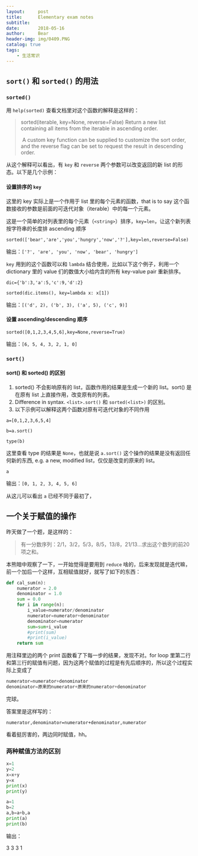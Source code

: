 ```yaml
---
layout:     post                    
title:      Elementary exam notes               
subtitle:     
date:       2018-05-16              
author:     Bear                     
header-img: img/0409.PNG    
catalog: true                       
tags:                              
    - 生活常识
---
```


## `sort()` 和 `sorted()` 的用法

### `sorted()`
  用 `help(sorted)` 查看文档里对这个函数的解释是这样的：

>sorted(iterable, key=None, reverse=False)
>		Return a new list containing all items from the iterable in ascending order.
>
>​	A custom key function can be supplied to customize the sort order, and the reverse flag can be set to request the result in descending order.

从这个解释可以看出，有 `key` 和 `reverse` 两个参数可以改变返回的新 list 的形态。以下是几个示例：

#### 设置排序的 `key`

这里的 key 实际上是一个作用于 list 里的每个元素的函数，that is to say 这个函数接收的参数是前面的可迭代对象（iterable）中的每一个元素。

这是一个简单的对列表里的每个元素（`<string>`）排序，`key=len`，让这个新列表按字符串的长度排 ascending 顺序

`sorted(['bear','are','you','hungry','now','?'],key=len,reverse=False)`

输出：`['?', 'are', 'you', 'now', 'bear', 'hungry']`

`key` 用到的这个函数可以和 `lambda` 结合使用，比如以下这个例子，利用一个 dictionary 里的 value 们的数值大小给内含的所有 key-value pair 重新排序。

`dic={'b':3,'a':5,'c':9,'d':2}` 

`sorted(dic.items(), key=lambda x: x[1])` 

输出：`[('d', 2), ('b', 3), ('a', 5), ('c', 9)]` 

#### 设置 ascending/descending 顺序

`sorted([0,1,2,3,4,5,6],key=None,reverse=True)`

输出：`[6, 5, 4, 3, 2, 1, 0]`

### `sort()`

#### sort() 和 sorted() 的区别

1. sorted() 不会影响原有的 list，函数作用的结果是生成一个新的 list。sort() 是在原有 list 上直接作用，改变原有的列表。
2. Difference in syntax. `<list>.sort()` 和 `sorted(<list>)` 的区别。
3. 以下示例可以解释这两个函数对原有可迭代对象的不同作用

`a=[0,1,2,3,6,5,4]`

`b=a.sort()`

`type(b)`

这里查看 type 的结果是 `None`，也就是说 `a.sort()` 这个操作的结果是没有返回任何新的东西, e.g. a new, modified list，仅仅是改变的原来的 list。

`a`

输出：`[0, 1, 2, 3, 4, 5, 6]`

从这儿可以看出 `a` 已经不同于最初了，

## 一个关于赋值的操作

昨天做了一个题，是这样的：

> 有一分数序列：2/1，3/2，5/3，8/5，13/8，21/13...求出这个数列的前20项之和。

本熊暗中观察了一下，一开始觉得是要用到 `reduce` 啥的，后来发现就是迭代嘛，前一个加后一个这样，互相赋值就好，就写了如下的东西：

```python
def cal_sum(n):
    numerator = 2.0
    denominator = 1.0
    sum = 0.0
    for i in range(n):
        i_value=numerator/denominator
        numerator=numerator+denominator
        denominator=numerator
        sum=sum+i_value
        #print(sum)
        #print(i_value)        
    return sum
```

用注释里边的两个 print 函数看了下每一步的结果，发现不对。for loop 里第二行和第三行的赋值有问题，因为这两个赋值的过程是有先后顺序的，所以这个过程实际上变成了

```python
numerator=numerator+denominator
denominator=原来的numerator+原来的numerator+denominator
```

完球。

答案里是这样写的：

`numerator,denominator=numerator+denominator,numerator`

看着挺厉害的，两边同时赋值，hh。

### 两种赋值方法的区别

```python
x=1
y=2
x=x+y
y=x
print(x)
print(y)

a=1
b=2
a,b=a+b,a
print(a)
print(b)
```

输出：

3 3 3 1